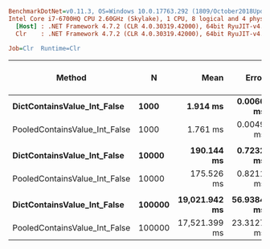``` ini

BenchmarkDotNet=v0.11.3, OS=Windows 10.0.17763.292 (1809/October2018Update/Redstone5)
Intel Core i7-6700HQ CPU 2.60GHz (Skylake), 1 CPU, 8 logical and 4 physical cores
  [Host] : .NET Framework 4.7.2 (CLR 4.0.30319.42000), 64bit RyuJIT-v4.7.3324.0
  Clr    : .NET Framework 4.7.2 (CLR 4.0.30319.42000), 64bit RyuJIT-v4.7.3324.0

Job=Clr  Runtime=Clr  

```
|                        Method |      N |          Mean |      Error |     StdDev | Ratio | Gen 0/1k Op | Gen 1/1k Op | Gen 2/1k Op | Allocated Memory/Op |
|------------------------------ |------- |--------------:|-----------:|-----------:|------:|------------:|------------:|------------:|--------------------:|
|   **DictContainsValue_Int_False** |   **1000** |      **1.914 ms** |  **0.0066 ms** |  **0.0062 ms** |  **1.00** |           **-** |           **-** |           **-** |                   **-** |
| PooledContainsValue_Int_False |   1000 |      1.761 ms |  0.0049 ms |  0.0041 ms |  0.92 |           - |           - |           - |                   - |
|                               |        |               |            |            |       |             |             |             |                     |
|   **DictContainsValue_Int_False** |  **10000** |    **190.144 ms** |  **0.7232 ms** |  **0.6411 ms** |  **1.00** |           **-** |           **-** |           **-** |                   **-** |
| PooledContainsValue_Int_False |  10000 |    175.526 ms |  0.8211 ms |  0.7681 ms |  0.92 |           - |           - |           - |                   - |
|                               |        |               |            |            |       |             |             |             |                     |
|   **DictContainsValue_Int_False** | **100000** | **19,021.942 ms** | **56.9384 ms** | **47.5462 ms** |  **1.00** |           **-** |           **-** |           **-** |                   **-** |
| PooledContainsValue_Int_False | 100000 | 17,521.399 ms | 23.3127 ms | 19.4672 ms |  0.92 |           - |           - |           - |                   - |
